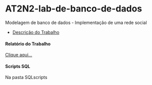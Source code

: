 # AT2N2-lab-de-banco-de-dados

Modelagem de banco de dados - Implementação de uma rede social

- [Descrição do Trabalho](https://github.com/rafaelsilva21/AT2N2-lab-de-banco-de-dados/blob/317940b343000524415179eafd2770b88d7c2f48/Atividade%20em%20grupo%20-%20AT2_N2.pdf)

#### Relatório do Trabalho
[Clique aqui...](https://github.com/rafaelsilva21/AT2N2-lab-de-banco-de-dados/blob/3cb0ae8a1277f14373f897be1a873cc3896c6e22/Relat%C3%B3rio%20do%20Trabalho.pdf)

#### Scripts SQL
Na pasta SQLscripts
